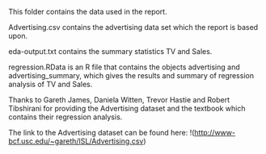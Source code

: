 This folder contains the data used in the report.

Advertising.csv contains the advertising data set which the report is based upon.

eda-output.txt contains the summary statistics TV and Sales.

regression.RData is an R file that contains the objects advertising and advertising_summary, which gives the results and summary of regression analysis of TV and Sales.

Thanks to Gareth James, Daniela Witten, Trevor Hastie and Robert Tibshirani for providing the Advertising dataset and the textbook which contains their regression analysis.

The link to the Advertising dataset can be found here:
!(http://www-bcf.usc.edu/~gareth/ISL/Advertising.csv)
